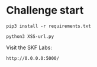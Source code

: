 # Challenge start

```
pip3 install -r requirements.txt
```

```
python3 XSS-url.py
```

Visit the SKF Labs:
```
http://0.0.0.0:5000/
```
